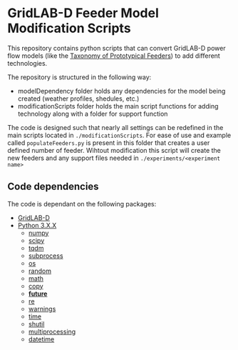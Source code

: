 # GridLAB-D Feeder Model Modification Scripts
 
This repository contains python scripts that can convert GridLAB-D power flow models (like the [Taxonomy of Prototypical Feeders]( https://github.com/gridlab-d/Taxonomy_Feeders)) to add different technologies.

The repository is structured in the following way:
* modelDependency folder holds any dependencies for the model being created (weather profiles, shedules, etc.)
* modificationScripts folder holds the main script functions for adding technology along with a folder for support function

The code is designed such that nearly all settings can be redefined in the main scripts located in ```./modificationScripts```. For ease of use and example called ```populateFeeders.py``` is present in this folder that creates a user defined number of feeder. Wihtout modification this script will create the new feeders and any support files needed in ```./experiments/<experiment name>```


## Code dependencies
The code is dependant on the following packages: 
* [GridLAB-D](http://gridlab-d.shoutwiki.com/wiki/Index)
* [Python 3.X.X](https://www.python.org/downloads/)
  * [numpy](http://www.numpy.org/)
  * [scipy](https://www.scipy.org/)
  * [tqdm](https://pypi.python.org/pypi/tqdm)
  * [subprocess](https://docs.python.org/3/library/subprocess.html)
  * [os](https://docs.python.org/3/library/os.html)
  * [random](https://docs.python.org/3/library/random.html)
  * [math](https://docs.python.org/3/library/math.html)
  * [copy](https://docs.python.org/3/library/copy.html)
  * [__future__](https://docs.python.org/3/library/__future__.html)
  * [re](https://docs.python.org/3/library/re.html)
  * [warnings](https://docs.python.org/3/library/warnings.html)
  * [time](https://docs.python.org/3/library/time.html)
  * [shutil](https://docs.python.org/3/library/shutil.html)
  * [multiprocessing](https://docs.python.org/3/library/multiprocessing.html)
  * [datetime](https://docs.python.org/3/library/datetime.html)

